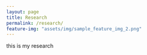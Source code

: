 ```yaml
---
layout: page
title: Research
permalink: /research/
feature-img: "assets/img/sample_feature_img_2.png"
---
```


this is my research

